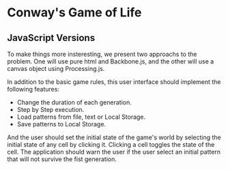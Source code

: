 Conway's Game of Life
===

JavaScript Versions
---

To make things more insteresting, we present two approachs to the problem. One will use pure html and Backbone.js, and the other will use a canvas object using Processing.js.

In addition to the basic game rules, this user interface should implement the following features:

- Change the duration of each generation.
- Step by Step execution.
- Load patterns from file, text or Local Storage.
- Save patterns to Local Storage.

And the user should set the initial state of the game's world by selecting the initial state of any cell by clicking it. Clicking a cell toggles the state of the cell.
The application should warn the user if the user select an initial pattern that will not survive the fist generation.